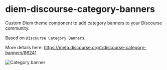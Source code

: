 # diem-discourse-category-banners

Custom Diem theme component to add category banners to your Discourse community.

Based on `Discourse Category Banners`.

More details here: https://meta.discourse.org/t/discourse-category-banners/86241

![Category banner](https://discourse-meta.s3-us-west-1.amazonaws.com/original/3X/1/d/1d75ec58312e4a0b4d8b20b3272fca47f2b7247d.png)
